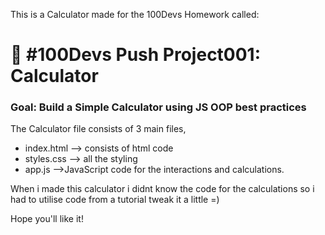 This is a Calculator made for the 100Devs Homework called:

# 🔢 #100Devs Push Project001: Calculator

### Goal: Build a Simple Calculator using JS OOP best practices

The Calculator file consists of 3 main files,

* index.html --> consists of html code
* styles.css --> all the styling
* app.js -->JavaScript code for the interactions and calculations.

When i made this calculator i didnt know the code for the calculations so i had to utilise code from a tutorial tweak it a little =)

Hope you'll like it!
